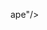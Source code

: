 ape"/></filter><filter id="d" x="207.834" y="286.7" width="22.6" height="35.1" filterUnits="userSpaceOnUse" color-interpolation-filters="sRGB"><feFlood flood-opacity="0" result="BackgroundImageFix"/><feColorMatrix in="SourceAlpha" values="0 0 0 0 0 0 0 0 0 0 0 0 0 0 0 0 0 0 127 0"/><feOffset dy="1"/><feGaussianBlur stdDeviation=".9"/><feColorMatrix values="0 0 0 0 0 0 0 0 0 0 0 0 0 0 0 0 0 0 0.65 0"/><feBlend in2="BackgroundImageFix" result="effect1_dropShadow"/><feBlend in="SourceGraphic" in2="effect1_dropShadow" result="shape"/></filter><clipPath id="a"><path fill="#fff" transform="translate(212 24)" d="M0 0h198v318H0z"/></clipPath></defs></svg>                                                                                                                                                                                            